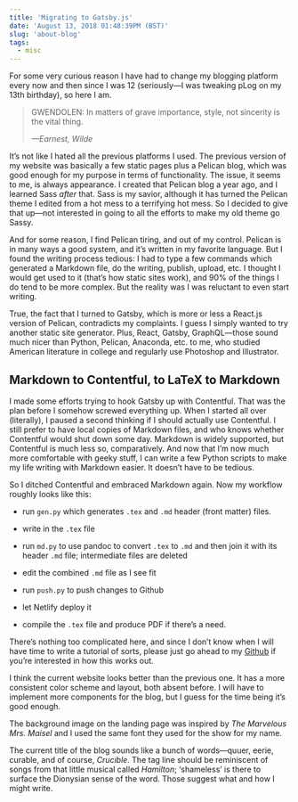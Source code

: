 ```yaml
---
title: 'Migrating to Gatsby.js'
date: 'August 13, 2018 01:48:39PM (BST)'
slug: 'about-blog'
tags:
  - misc
---
```


For some very curious reason I have had to change my blogging platform
every now and then since I was 12 (seriously—I was tweaking pLog on my
13th birthday), so here I am.

<!--more-->

<blockquote>
<p class="character-speech">
<span class="sc">GWENDOLEN</span>: In matters of grave importance, style, not sincerity is the vital thing.
</p>
<cite>—<i>Earnest</i>, Wilde</cite>
</blockquote>

It’s not like I hated all the previous platforms I used. The previous
version of my website was basically a few static pages plus a Pelican
blog, which was good enough for my purpose in terms of functionality. The
issue, it seems to me, is always appearance. I created that Pelican blog
a year ago, and I learned Sass _after_ that. Sass is my savior, although
it has turned the Pelican theme I edited from a hot mess to a terrifying
hot mess. So I decided to give that up—not interested in going to all the
efforts to make my old theme go Sassy.

And for some reason, I find Pelican tiring, and out of my control. Pelican
is in many ways a good system, and it’s written in my favorite language.
But I found the writing process tedious: I had to type a few commands
which generated a Markdown file, do the writing, publish, upload, etc.
I thought I would get used to it (that’s how static sites work), and
90% of the things I do tend to be more complex. But the reality was
I was reluctant to even start writing.

True, the fact that I turned to Gatsby, which is more or less a React.js
version of Pelican, contradicts my complaints. I guess
I simply wanted to try another static site generator. Plus, React, Gatsby,
GraphQL—those sound much nicer than Python, Pelican, Anaconda, etc.
to me, who studied American literature in college and regularly use
Photoshop and Illustrator.

## Markdown to Contentful, to LaTeX to Markdown

I made some efforts trying to hook Gatsby up with Contentful. That was
the plan before I somehow screwed everything up. When I started all
over (literally), I paused a second thinking if I should actually use
Contentful. I still prefer to have local copies of Markdown files,
and who knows whether Contentful would shut down some day. Markdown
is widely supported, but Contentful is much less so, comparatively.
And now that I’m now much more comfortable with geeky stuff, I can
write a few Python scripts to make my life writing with Markdown
easier. It doesn’t have to be tedious.

So I ditched Contentful and embraced Markdown again. Now my workflow
roughly looks like this:

- run `gen.py` which generates `.tex` and `.md` header (front matter)
  files.

- write in the `.tex` file

- run `md.py` to use pandoc to convert `.tex` to `.md` and then join
  it with its header `.md` file; intermediate files are deleted

- edit the combined `.md` file as I see fit

- run `push.py` to push changes to Github

- let Netlify deploy it

- compile the `.tex` file and produce <span class="sc">PDF</span> if there’s a need.

There’s nothing too complicated here, and since I don’t know when I will
have time to write a tutorial of sorts, please just go ahead to my
[Github](https://github.com/kentchang/kentchang.com-main) if you’re interested in how this works out.

I think the current website looks better than the previous one. It has a
more consistent color scheme and layout, both absent before. I will have
to implement more components for the blog, but I guess for the time
being it’s good enough.

The background image on the landing page was
inspired by _The Marvelous Mrs. Maisel_ and I used the same font they
used for the show for my name.

The current title of the blog sounds like a bunch of words—quuer, eerie, curable,
and of course, _Crucible_. The tag line should be reminiscent of songs from that little musical
called _Hamilton_; ‘shameless’ is there to surface the Dionysian sense of the word.
Those suggest what and how I might write.
